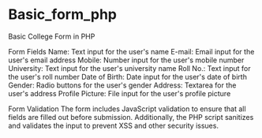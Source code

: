 # Basic_form_php
Basic College Form in PHP

Form Fields
Name: Text input for the user's name
E-mail: Email input for the user's email address
Mobile: Number input for the user's mobile number
University: Text input for the user's university name
Roll No.: Text input for the user's roll number
Date of Birth: Date input for the user's date of birth
Gender: Radio buttons for the user's gender
Address: Textarea for the user's address
Profile Picture: File input for the user's profile picture

Form Validation
The form includes JavaScript validation to ensure that all fields are filled out before submission. Additionally, the PHP script sanitizes and validates the input to prevent XSS and other security issues.
